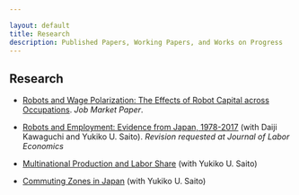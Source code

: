 ```yaml
---

layout: default
title: Research
description: Published Papers, Working Papers, and Works on Progress
---
```


## Research

- [Robots and Wage Polarization: The Effects of Robot Capital across Occupations](./assets/papers/draft_latest.pdf). *Job Market Paper*.




- [Robots and Employment: Evidence from Japan, 1978-2017](./assets/papers/robot_japan_201030.pdf) (with Daiji Kawaguchi and Yukiko U. Saito). *Revision requested at Journal of Labor Economics*

  

- [Multinational Production and Labor Share](./assets/papers/multinational_thaiflood_latest.pdf) (with Yukiko U. Saito)

  
  
- [Commuting Zones in Japan](./assets/papers/commuting_zone_latest.pdf) (with Yukiko U. Saito)

  

